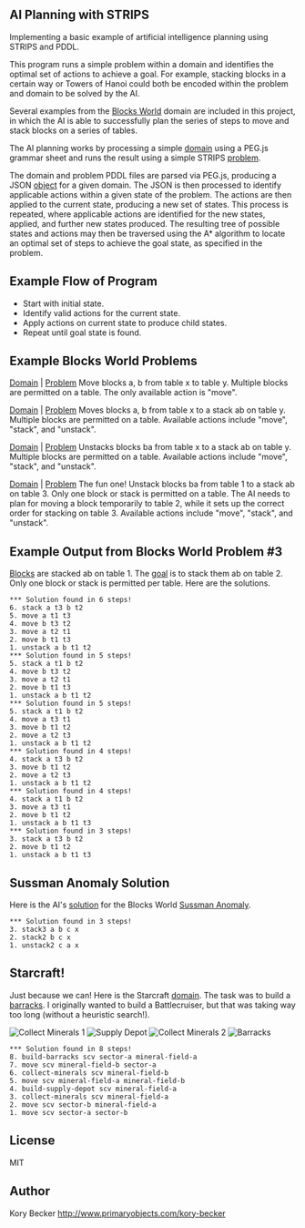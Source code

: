 ﻿AI Planning with STRIPS
--------

Implementing a basic example of artificial intelligence planning using STRIPS and PDDL.

This program runs a simple problem within a domain and identifies the optimal set of actions to achieve a goal. For example, stacking blocks in a certain way or Towers of Hanoi could both be encoded within the problem and domain to be solved by the AI.

Several examples from the [Blocks World](http://en.wikipedia.org/wiki/Blocks_world) domain are included in this project, in which the AI is able to successfully plan the series of steps to move and stack blocks on a series of tables.

The AI planning works by processing a simple [domain](https://gist.github.com/primaryobjects/22363e71112d716ea183) using a PEG.js grammar sheet and runs the result using a simple STRIPS [problem](https://gist.github.com/primaryobjects/6f39bf5497b7f52cf17a).

The domain and problem PDDL files are parsed via PEG.js, producing a JSON [object](https://gist.github.com/primaryobjects/6cb0d14b3bbef3388b7a) for a given domain. The JSON is then processed to identify applicable actions within a given state of the problem. The actions are then applied to the current state, producing a new set of states. This process is repeated, where applicable actions are identified for the new states, applied, and further new states produced. The resulting tree of possible states and actions may then be traversed using the A* algorithm to locate an optimal set of steps to achieve the goal state, as specified in the problem.

## Example Flow of Program

- Start with initial state.
- Identify valid actions for the current state.
- Apply actions on current state to produce child states.
- Repeat until goal state is found.

## Example Blocks World Problems

[Domain](https://github.com/primaryobjects/strips/blob/master/grammar/blocksworld1/domain.txt) | 
[Problem](https://github.com/primaryobjects/strips/blob/master/grammar/blocksworld1/problem.txt)
Move blocks a, b from table x to table y. Multiple blocks are permitted on a table. The only available action is "move".

[Domain](https://github.com/primaryobjects/strips/blob/master/grammar/blocksworld2/domain.txt) | 
[Problem](https://github.com/primaryobjects/strips/blob/master/grammar/blocksworld2/problem.txt)
Moves blocks a, b from table x to a stack ab on table y. Multiple blocks are permitted on a table. Available actions include "move", "stack", and "unstack".

[Domain](https://github.com/primaryobjects/strips/blob/master/grammar/blocksworld2/domain.txt) | 
[Problem](https://github.com/primaryobjects/strips/blob/master/grammar/blocksworld2/problem2.txt)
Unstacks blocks ba from table x to a stack ab on table y. Multiple blocks are permitted on a table. Available actions include "move", "stack", and "unstack".

[Domain](https://github.com/primaryobjects/strips/blob/master/grammar/blocksworld3/domain.txt) | 
[Problem](https://github.com/primaryobjects/strips/blob/master/grammar/blocksworld3/problem.txt)
The fun one! Unstack blocks ba from table 1 to a stack ab on table 3. Only one block or stack is permitted on a table. The AI needs to plan for moving a block temporarily to table 2, while it sets up the correct order for stacking on table 3. Available actions include "move", "stack", and "unstack".

## Example Output from Blocks World Problem #3

[Blocks](http://www.d.umn.edu/~gshute/cs2511/projects/Java/assignment6/blocks/blocks.xhtml) are stacked ab on table 1. The [goal](https://github.com/primaryobjects/strips/blob/master/grammar/blocksworld3/problem2.txt) is to stack them ab on table 2. Only one block or stack is permitted per table. Here are the solutions.

```
*** Solution found in 6 steps!
6. stack a t3 b t2
5. move a t1 t3
4. move b t3 t2
3. move a t2 t1
2. move b t1 t3
1. unstack a b t1 t2
*** Solution found in 5 steps!
5. stack a t1 b t2
4. move b t3 t2
3. move a t2 t1
2. move b t1 t3
1. unstack a b t1 t2
*** Solution found in 5 steps!
5. stack a t1 b t2
4. move a t3 t1
3. move b t1 t2
2. move a t2 t3
1. unstack a b t1 t2
*** Solution found in 4 steps!
4. stack a t3 b t2
3. move b t1 t2
2. move a t2 t3
1. unstack a b t1 t2
*** Solution found in 4 steps!
4. stack a t1 b t2
3. move a t3 t1
2. move b t1 t2
1. unstack a b t1 t3
*** Solution found in 3 steps!
3. stack a t3 b t2
2. move b t1 t2
1. unstack a b t1 t3
```

## Sussman Anomaly Solution

Here is the AI's [solution](https://github.com/primaryobjects/strips/blob/master/grammar/blocksworld5/problem.txt) for the Blocks World [Sussman Anomaly](http://en.wikipedia.org/wiki/Sussman_Anomaly).

```
*** Solution found in 3 steps!
3. stack3 a b c x
2. stack2 b c x
1. unstack2 c a x
```

## Starcraft!

Just because we can! Here is the Starcraft [domain](https://github.com/primaryobjects/strips/blob/master/grammar/starcraft/domain.txt). The task was to build a [barracks](https://github.com/primaryobjects/strips/blob/master/grammar/starcraft/barracks.txt). I originally wanted to build a Battlecruiser, but that was taking way too long (without a heuristic search!).

![Collect Minerals 1](https://raw.githubusercontent.com/primaryobjects/strips/master/grammar/starcraft/images/minerals.jpg)
![Supply Depot](https://raw.githubusercontent.com/primaryobjects/strips/master/grammar/starcraft/images/supply-depot.jpg)
![Collect Minerals 2](https://raw.githubusercontent.com/primaryobjects/strips/master/grammar/starcraft/images/minerals.jpg)
![Barracks](https://raw.githubusercontent.com/primaryobjects/strips/master/grammar/starcraft/images/barracks.jpg)

```
*** Solution found in 8 steps!
8. build-barracks scv sector-a mineral-field-a
7. move scv mineral-field-b sector-a
6. collect-minerals scv mineral-field-b
5. move scv mineral-field-a mineral-field-b
4. build-supply-depot scv mineral-field-a
3. collect-minerals scv mineral-field-a
2. move scv sector-b mineral-field-a
1. move scv sector-a sector-b
```

License
----

MIT

Author
----
Kory Becker
http://www.primaryobjects.com/kory-becker